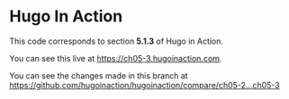 Hugo In Action
===============

This code corresponds to section **5.1.3** of Hugo in Action.

You can see this live at https://ch05-3.hugoinaction.com.

You can see the changes made in this branch at https://github.com/hugoinaction/hugoinaction/compare/ch05-2...ch05-3

